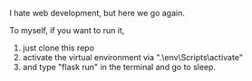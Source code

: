 I hate web development, but here we go again.

To myself, if you want to run it, 
1. just clone this repo
2. activate the virtual environment via ".\env\Scripts\activate"
3. and type "flask run" in the terminal and go to sleep.
